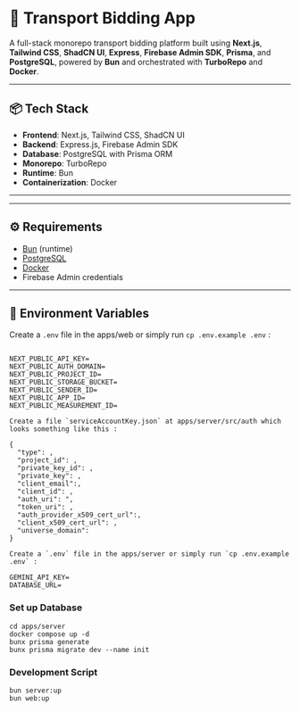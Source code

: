 # 🚚 Transport Bidding App

A full-stack monorepo transport bidding platform built using **Next.js**, **Tailwind CSS**, **ShadCN UI**, **Express**, **Firebase Admin SDK**, **Prisma**, and **PostgreSQL**, powered by **Bun** and orchestrated with **TurboRepo** and **Docker**.

---

## 📦 Tech Stack

- **Frontend**: Next.js, Tailwind CSS, ShadCN UI
- **Backend**: Express.js, Firebase Admin SDK
- **Database**: PostgreSQL with Prisma ORM
- **Monorepo**: TurboRepo
- **Runtime**: Bun
- **Containerization**: Docker

---


---

## ⚙️ Requirements

- [Bun](https://bun.sh) (runtime)
- [PostgreSQL](https://www.postgresql.org/)
- [Docker](https://www.docker.com/)
- Firebase Admin credentials

---

## 🔐 Environment Variables

Create a `.env` file in the apps/web or simply run `cp .env.example .env` :

```env

NEXT_PUBLIC_API_KEY=
NEXT_PUBLIC_AUTH_DOMAIN=
NEXT_PUBLIC_PROJECT_ID=
NEXT_PUBLIC_STORAGE_BUCKET=
NEXT_PUBLIC_SENDER_ID=
NEXT_PUBLIC_APP_ID=
NEXT_PUBLIC_MEASUREMENT_ID=

Create a file `serviceAccountKey.json` at apps/server/src/auth which looks something like this : 

{
  "type": ,
  "project_id": ,
  "private_key_id": ,
  "private_key": ,
  "client_email":,
  "client_id": ,
  "auth_uri": ",
  "token_uri": ,
  "auth_provider_x509_cert_url":,
  "client_x509_cert_url": ,
  "universe_domain": 
}

Create a `.env` file in the apps/server or simply run `cp .env.example .env` :

GEMINI_API_KEY=
DATABASE_URL=

```

### Set up Database

```
cd apps/server
docker compose up -d
bunx prisma generate
bunx prisma migrate dev --name init
```

### Development Script
```
bun server:up
bun web:up

```

